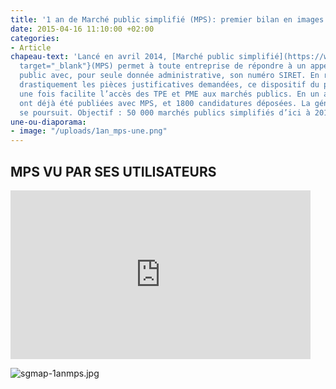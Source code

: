 ```yaml
---
title: '1 an de Marché public simplifié (MPS): premier bilan en images'
date: 2015-04-16 11:10:00 +02:00
categories:
- Article
chapeau-text: 'Lancé en avril 2014, [Marché public simplifié](https://www.modernisation.gouv.fr/home/marche-public-simplifie){:
  target="_blank"}(MPS) permet à toute entreprise de répondre à un appel d’offres
  public avec, pour seule donnée administrative, son numéro SIRET. En réduisant ainsi
  drastiquement les pièces justificatives demandées, ce dispositif du programme Dites-le-nous
  une fois facilite l’accès des TPE et PME aux marchés publics. En un an, 1200 consultations
  ont déjà été publiées avec MPS, et 1800 candidatures déposées. La généralisation
  se poursuit. Objectif : 50 000 marchés publics simplifiés d’ici à 2016.'
une-ou-diaporama:
- image: "/uploads/1an_mps-une.png"
---
```


## MPS VU PAR SES UTILISATEURS

<iframe frameborder="0" width="480" height="270" src="https://www.dailymotion.com/embed/video/x2jundw" allowfullscreen allow="autoplay"></iframe>

![sgmap-1anmps.jpg](/uploads/sgmap-1anmps.jpg)